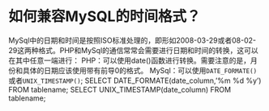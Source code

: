 # 如何兼容MySQL的时间格式？

MySql中的日期和时间是按照ISO标准处理的，即形如2008-03-29或者08-02-29这两种格式。PHP和MySql的通信常常会需要进行日期和时间的转换，这可以在其中任意一端进行：
PHP：可以使用date()函数进行转换。需要注意的是，月份和具体的日期应该使用带有前导0的格式。
MySql：可以使用`DATE_FORMATE()`或者`UNIX_TIMESTAMP()`;
SELECT DATE_FORMATE(date_column,’%m %d %y’) FROM tablename;
SELECT UNIX_TIMESTAMP(date_column) FROM tablename;

